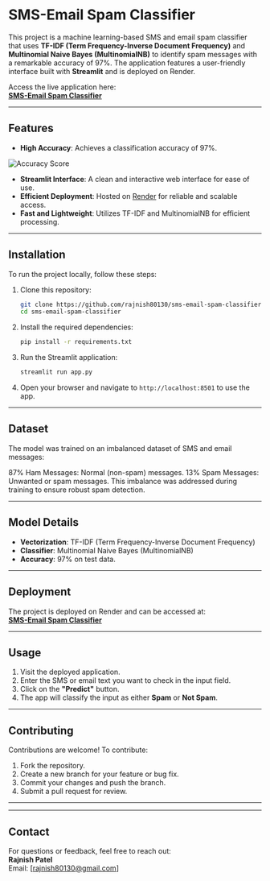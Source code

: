 
# SMS-Email Spam Classifier

This project is a machine learning-based SMS and email spam classifier that uses **TF-IDF (Term Frequency-Inverse Document Frequency)** and **Multinomial Naive Bayes (MultinomialNB)** to identify spam messages with a remarkable accuracy of 97%. The application features a user-friendly interface built with **Streamlit** and is deployed on Render.  

Access the live application here:  
**[SMS-Email Spam Classifier](https://sms-emails-spam-classifier-raj-patel.onrender.com/)**

---

## Features

- **High Accuracy**: Achieves a classification accuracy of 97%.
  
![Accuracy Score](https://github.com/user-attachments/assets/e6883e33-21f5-4c1e-9012-8b80b4802180)
- **Streamlit Interface**: A clean and interactive web interface for ease of use.
- **Efficient Deployment**: Hosted on [Render](https://render.com/) for reliable and scalable access.
- **Fast and Lightweight**: Utilizes TF-IDF and MultinomialNB for efficient processing.

---

## Installation

To run the project locally, follow these steps:

1. Clone this repository:
   ```bash
   git clone https://github.com/rajnish80130/sms-email-spam-classifier.git
   cd sms-email-spam-classifier
   ```

2. Install the required dependencies:
   ```bash
   pip install -r requirements.txt
   ```

3. Run the Streamlit application:
   ```bash
   streamlit run app.py
   ```

4. Open your browser and navigate to `http://localhost:8501` to use the app.

---

## Dataset

The model was trained on an imbalanced dataset of SMS and email messages:

87% Ham Messages: Normal (non-spam) messages.
13% Spam Messages: Unwanted or spam messages.
This imbalance was addressed during training to ensure robust spam detection.

---

## Model Details

- **Vectorization**: TF-IDF (Term Frequency-Inverse Document Frequency)  
- **Classifier**: Multinomial Naive Bayes (MultinomialNB)  
- **Accuracy**: 97% on test data.

---

## Deployment

The project is deployed on Render and can be accessed at:  
**[SMS-Email Spam Classifier](https://sms-emails-spam-classifier-raj-patel.onrender.com/)**

---

## Usage

1. Visit the deployed application.  
2. Enter the SMS or email text you want to check in the input field.  
3. Click on the **"Predict"** button.  
4. The app will classify the input as either **Spam** or **Not Spam**.

---

## Contributing

Contributions are welcome! To contribute:

1. Fork the repository.  
2. Create a new branch for your feature or bug fix.  
3. Commit your changes and push the branch.  
4. Submit a pull request for review.

---


---

## Contact

For questions or feedback, feel free to reach out:  
**Rajnish Patel**  
Email: [rajnish80130@gmail.com]
